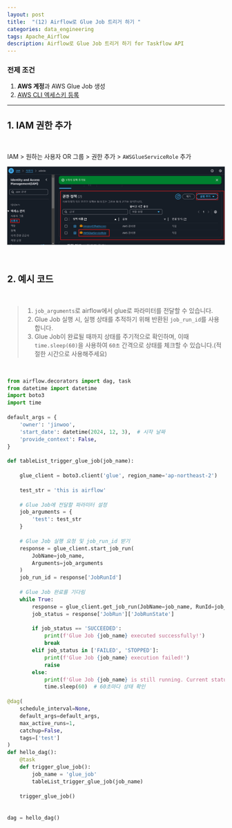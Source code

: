 ```yaml
---
layout: post
title:  "(12) Airflow로 Glue Job 트리거 하기 "
categories: data_engineering
tags: Apache_Airflow
description: Airflow로 Glue Job 트리거 하기 for Taskflow API
---
```

### 전제 조건

1. **AWS 계정**과 AWS Glue Job 생성
2. <a href="{{ site.baseurl }}/data_engineering/2024/11/19/airflow_s3_by_boto.html">AWS CLI 엑세스키 등록 </a>

<hr>

<h2>
    <span class = "jjw_h2_style">1. IAM 권한 추가 </span>
</h2>
<br>

IAM > 원하는 사용자 OR 그룹 > 권한 추가 > `AWSGlueServiceRole` 추가

![Xixia](/assets/images/dataengineer/20241202awsglueiamrole.png)


<br>

<h2>
    <span class = "jjw_h2_style">2. 예시 코드  </span>
</h2>

<br>


> 1. `job_arguments`로 airflow에서 glue로 파라미터를 전달할 수 있습니다. <br>
> 2. Glue Job 실행 시, 실행 상태를 추적하기 위해 반환된 `job_run_id`를 사용합니다. <br>
> 3. Glue Job이 완료될 때까지 상태를 주기적으로 확인하며, 이때 `time.sleep(60)`을 사용하여 `60초` 간격으로 상태를 체크할 수 있습니다.(적절한 시간으로 사용해주세요)

<br>

~~~python
from airflow.decorators import dag, task
from datetime import datetime
import boto3
import time

default_args = {
    'owner': 'jinwoo',
    'start_date': datetime(2024, 12, 3),  # 시작 날짜
    'provide_context': False,
}

def tableList_trigger_glue_job(job_name):
    
    glue_client = boto3.client('glue', region_name='ap-northeast-2')
    
    test_str = 'this is airflow'
    
    # Glue Job에 전달할 파라미터 설정
    job_arguments = {
        'test': test_str
    }

    # Glue Job 실행 요청 및 job_run_id 받기
    response = glue_client.start_job_run(
        JobName=job_name,
        Arguments=job_arguments
    )
    job_run_id = response['JobRunId']
    
    # Glue Job 완료를 기다림
    while True:
        response = glue_client.get_job_run(JobName=job_name, RunId=job_run_id)
        job_status = response['JobRun']['JobRunState']

        if job_status == 'SUCCEEDED':
            print(f'Glue Job {job_name} executed successfully!')
            break
        elif job_status in ['FAILED', 'STOPPED']:
            print(f'Glue Job {job_name} execution failed!')
            raise
        else:
            print(f'Glue Job {job_name} is still running. Current status: {job_status}')
            time.sleep(60)  # 60초마다 상태 확인

@dag(
    schedule_interval=None,
    default_args=default_args,
    max_active_runs=1,
    catchup=False,
    tags=['test']
)
def hello_dag():
    @task
    def trigger_glue_job():
        job_name = 'glue_job'
        tableList_trigger_glue_job(job_name)

    trigger_glue_job()


dag = hello_dag()

~~~

